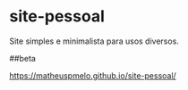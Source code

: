 
# site-pessoal

Site simples e minimalista para usos diversos.  

##beta

https://matheuspmelo.github.io/site-pessoal/
